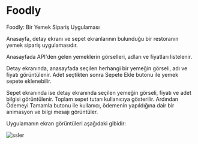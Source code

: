 # Foodly
Foodly: Bir Yemek Sipariş Uygulaması

Anasayfa, detay ekranı ve sepet ekranlarının bulunduğu bir restoranın yemek sipariş uygulamasıdır. 

Anasayfada API'den gelen yemeklerin görselleri, adları ve fiyatları listelenir.

Detay ekranında, anasayfada seçilen herhangi bir yemeğin görseli, adı ve fiyatı görüntülenir. Adet seçtikten sonra Sepete Ekle butonu ile yemek sepete eklenebilir.

Sepet ekranında ise detay ekranında seçilen yemeğin görseli, fiyatı ve adet bilgisi görüntülenir. Toplam sepet tutarı kullanıcıya gösterilir. Ardından Ödemeyi Tamamla butonu ile kullanıcı, ödemenin yapıldığına dair bir animasyon ve bilgi mesajı görüntüler.

Uygulamanın ekran görüntüleri aşağıdaki gibidir: 

![ssler](https://user-images.githubusercontent.com/51100359/170052688-d583d03b-ed60-4072-806d-6ec73bbf54e2.png) 
